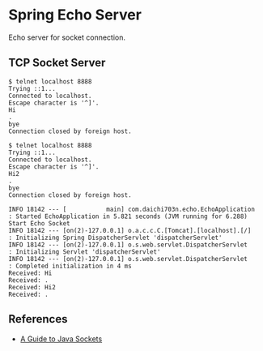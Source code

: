 # Spring Echo Server
Echo server for socket connection.

## TCP Socket Server

```
$ telnet localhost 8888
Trying ::1...
Connected to localhost.
Escape character is '^]'.
Hi
.
bye
Connection closed by foreign host.

$ telnet localhost 8888
Trying ::1...
Connected to localhost.
Escape character is '^]'.
Hi2
.
bye
Connection closed by foreign host.
```

```
INFO 18142 --- [           main] com.daichi703n.echo.EchoApplication      : Started EchoApplication in 5.821 seconds (JVM running for 6.288)
Start Echo Socket
INFO 18142 --- [on(2)-127.0.0.1] o.a.c.c.C.[Tomcat].[localhost].[/]       : Initializing Spring DispatcherServlet 'dispatcherServlet'
INFO 18142 --- [on(2)-127.0.0.1] o.s.web.servlet.DispatcherServlet        : Initializing Servlet 'dispatcherServlet'
INFO 18142 --- [on(2)-127.0.0.1] o.s.web.servlet.DispatcherServlet        : Completed initialization in 4 ms
Received: Hi
Received: .
Received: Hi2
Received: .
```

## References
- [A Guide to Java Sockets](https://www.baeldung.com/a-guide-to-java-sockets)
